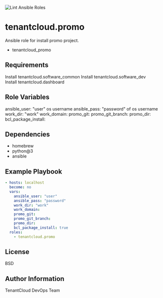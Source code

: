
![Lint Ansible Roles](https://github.com/tenantcloud/ansible-role-promo/workflows/Lint%20Ansible%20Roles/badge.svg?branch-master)

tenantcloud.promo
=========

Ansible role for install promo project.

  - tenantcloud_promo

Requirements
------------

Install tenantcloud.software_common
Install tenantcloud.software_dev
Install tenantcloud.dashboard

Role Variables
--------------

ansible_user: "user" os username
ansible_pass: "password" of os username
work_dir: "work"
work_domain:
promo_git:
promo_git_branch:
promo_dir:
bcl_package_install:

Dependencies
------------

  - homebrew
  - python@3
  - ansible

Example Playbook
----------------

```yaml
- hosts: localhost
  become: no
  vars:
    ansible_user: "user"
    ansible_pass: "password"
    work_dir: "work"
    work_domain:
    promo_git:
    promo_git_branch:
    promo_dir:
    bcl_package_install: true
  roles:
    - tenantcloud.promo
```

License
-------

BSD

Author Information
------------------

TenantCloud DevOps Team
